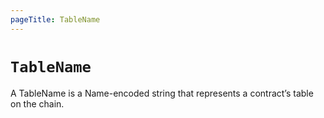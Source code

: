 ```yaml
---
pageTitle: TableName
---
```


# `TableName`

A TableName is a Name-encoded string that represents a contract’s table on the chain.